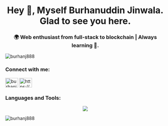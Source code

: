 <h1 align="center">Hey 👋, Myself Burhanuddin Jinwala. Glad to see you here.</h1>
<h3 align="center">🌍 Web enthusiast from full-stack to blockchain | Always learning 🚀.</h3>

<p align="left"> <img src="https://komarev.com/ghpvc/?username=burhanj888&label=Profile%20views&color=0e75b6&style=flat" alt="burhanj888" /> </p>

<h3 align="left">Connect with me:</h3>
<p align="left">
<a href="https://twitter.com/burhanj888" target="blank"><img align="center" src="https://raw.githubusercontent.com/rahuldkjain/github-profile-readme-generator/master/src/images/icons/Social/twitter.svg" alt="burhanj888" height="30" width="40" /></a>
<a href="https://linkedin.com/in/https://www.linkedin.com/in/burhanuddin-jinwala/" target="blank"><img align="center" src="https://raw.githubusercontent.com/rahuldkjain/github-profile-readme-generator/master/src/images/icons/Social/linked-in-alt.svg" alt="https://www.linkedin.com/in/burhanuddin-jinwala/" height="30" width="40" /></a>
</p>

<h3 align="left">Languages and Tools:</h3>
<p align="center">
    <img src="https://skillicons.dev/icons?i=git,js,html,css,scss,python,django,react,nodejs,vue,angular,go,aws,java,c,babel,bitbucket,bootstrap,cpp,discord,docker,electron,express,figma,firebase,github,gmail,gitlab,graphql,heroku,ipfs,jenkins,jquery,kubernetes,linkedin,linux,mongodb,mysql,netlify,nextjs,nestjs,nginx,nginx,npm,php,postgres,powershell,py,pytorch,r,redux,regex,remix,replit,rust,sass,spring,sqlite,stackoverflow,solidity,swift,tailwind,tensorflow,ts,ubuntu,vercel,vim,vscode,windows,yarn,wordpress" />
</p>

<p><img align="center" src="https://github-readme-stats.vercel.app/api/top-langs/?username=burhanj888&layout=compact" alt="burhanj888" /></p>


<!--
**burhanj888/burhanj888** is a ✨ _special_ ✨ repository because its `README.md` (this file) appears on your GitHub profile.

Here are some ideas to get you started:

- 🔭 I’m currently working on ...
- 🌱 I’m currently learning ...
- 👯 I’m looking to collaborate on ...
- 🤔 I’m looking for help with ...
- 💬 Ask me about ...
- 📫 How to reach me: ...
- 😄 Pronouns: ...
- ⚡ Fun fact: ...
-->
